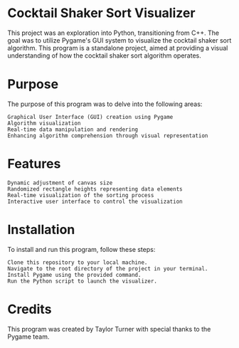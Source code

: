 # Cocktail Shaker Sort Visualizer

This project was an exploration into Python, transitioning from C++. The goal was to utilize Pygame's GUI system to visualize the cocktail shaker sort algorithm. This program is a standalone project, aimed at providing a visual understanding of how the cocktail shaker sort algorithm operates.

# Purpose

The purpose of this program was to delve into the following areas:

    Graphical User Interface (GUI) creation using Pygame
    Algorithm visualization
    Real-time data manipulation and rendering
    Enhancing algorithm comprehension through visual representation

# Features

    Dynamic adjustment of canvas size
    Randomized rectangle heights representing data elements
    Real-time visualization of the sorting process
    Interactive user interface to control the visualization

# Installation

To install and run this program, follow these steps:

    Clone this repository to your local machine.
    Navigate to the root directory of the project in your terminal.
    Install Pygame using the provided command.
    Run the Python script to launch the visualizer.

# Credits

This program was created by Taylor Turner with special thanks to the Pygame team.
